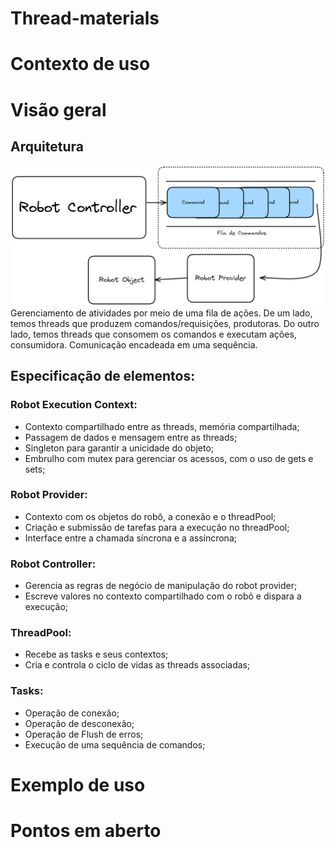 # Thread-materials

# Contexto de uso

# Visão geral
## Arquitetura
![Fluxo de dados](/doc/images/provider-fluxo.png)
Gerenciamento de atividades por meio de uma fila de ações. De um lado, temos threads que produzem comandos/requisições, produtoras. Do outro lado, temos threads que consomem os comandos e executam ações, consumidora.
Comunicação encadeada em uma sequência.

## Especificação de elementos:
### Robot Execution Context:
- Contexto compartilhado entre as threads, memória compartilhada;
- Passagem de dados e mensagem entre as threads;
- Singleton para garantir a unicidade do objeto;
- Embrulho com mutex para gerenciar os acessos, com o uso de gets e sets;

### Robot Provider:
- Contexto com os objetos do robô, a conexão e o threadPool;
- Criação e submissão de tarefas para a execução no threadPool;
- Interface entre a chamada síncrona e a assíncrona;

### Robot Controller:
- Gerencia as regras de negócio de manipulação do robot provider;
- Escreve valores no contexto compartilhado com o robô e dispara a execução;

### ThreadPool:
- Recebe as tasks e seus contextos;
- Cria e controla o ciclo de vidas as threads associadas;

### Tasks:
- Operação de conexão;
- Operação de desconexão;
- Operação de Flush de erros;
- Execução de uma sequência de comandos;

# Exemplo de uso

# Pontos em aberto
